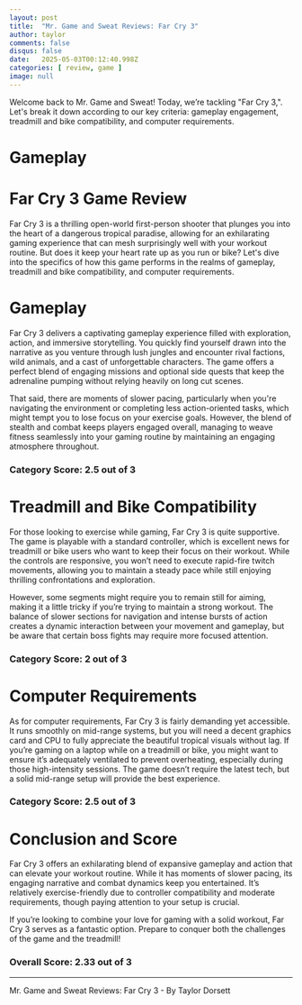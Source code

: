 ```yaml
---
layout: post
title:  "Mr. Game and Sweat Reviews: Far Cry 3"
author: taylor
comments: false
disqus: false
date:   2025-05-03T00:12:40.998Z
categories: [ review, game ]
image: null
---
```


Welcome back to Mr. Game and Sweat! Today, we’re tackling "Far Cry 3,". Let's break it down according to our key criteria: gameplay engagement, treadmill and bike compatibility, and computer requirements.

# Gameplay

# Far Cry 3 Game Review

Far Cry 3 is a thrilling open-world first-person shooter that plunges you into the heart of a dangerous tropical paradise, allowing for an exhilarating gaming experience that can mesh surprisingly well with your workout routine. But does it keep your heart rate up as you run or bike? Let's dive into the specifics of how this game performs in the realms of gameplay, treadmill and bike compatibility, and computer requirements.

# Gameplay

Far Cry 3 delivers a captivating gameplay experience filled with exploration, action, and immersive storytelling. You quickly find yourself drawn into the narrative as you venture through lush jungles and encounter rival factions, wild animals, and a cast of unforgettable characters. The game offers a perfect blend of engaging missions and optional side quests that keep the adrenaline pumping without relying heavily on long cut scenes. 

That said, there are moments of slower pacing, particularly when you're navigating the environment or completing less action-oriented tasks, which might tempt you to lose focus on your exercise goals. However, the blend of stealth and combat keeps players engaged overall, managing to weave fitness seamlessly into your gaming routine by maintaining an engaging atmosphere throughout.

### Category Score: 2.5 out of 3

# Treadmill and Bike Compatibility

For those looking to exercise while gaming, Far Cry 3 is quite supportive. The game is playable with a standard controller, which is excellent news for treadmill or bike users who want to keep their focus on their workout. While the controls are responsive, you won’t need to execute rapid-fire twitch movements, allowing you to maintain a steady pace while still enjoying thrilling confrontations and exploration. 

However, some segments might require you to remain still for aiming, making it a little tricky if you’re trying to maintain a strong workout. The balance of slower sections for navigation and intense bursts of action creates a dynamic interaction between your movement and gameplay, but be aware that certain boss fights may require more focused attention.

### Category Score: 2 out of 3

# Computer Requirements

As for computer requirements, Far Cry 3 is fairly demanding yet accessible. It runs smoothly on mid-range systems, but you will need a decent graphics card and CPU to fully appreciate the beautiful tropical visuals without lag. If you’re gaming on a laptop while on a treadmill or bike, you might want to ensure it’s adequately ventilated to prevent overheating, especially during those high-intensity sessions. The game doesn’t require the latest tech, but a solid mid-range setup will provide the best experience.

### Category Score: 2.5 out of 3

# Conclusion and Score

Far Cry 3 offers an exhilarating blend of expansive gameplay and action that can elevate your workout routine. While it has moments of slower pacing, its engaging narrative and combat dynamics keep you entertained. It’s relatively exercise-friendly due to controller compatibility and moderate requirements, though paying attention to your setup is crucial.

If you’re looking to combine your love for gaming with a solid workout, Far Cry 3 serves as a fantastic option. Prepare to conquer both the challenges of the game and the treadmill!

### Overall Score: 2.33 out of 3

---

Mr. Game and Sweat Reviews: Far Cry 3 - By Taylor Dorsett
